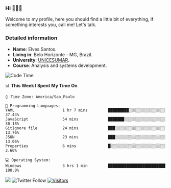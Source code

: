 


### Hi 🙋🏽‍♂️

Welcome to my profile, here you should find a little bit of everything, if something interests you, call me! Let's talk.

### Detailed information

* **Name**: Elves Santos.
* **Living in**: Belo Horizonte - MG, Brazil.
* **University**: [UNICESUMAR](https://venhaparaunicesumar.com.br/pos-graduacao).
* **Course**: Analysis and systems development.

<!--START_SECTION:waka-->
![Code Time](http://img.shields.io/badge/Code%20Time-28%20hrs%2044%20mins-blue)

📊 **This Week I Spent My Time On** 

```text
⌚︎ Time Zone: America/Sao_Paulo

💬 Programming Languages: 
YAML                     1 hr 7 mins         █████████░░░░░░░░░░░░░░░░   37.44% 
JavaScript               54 mins             ███████░░░░░░░░░░░░░░░░░░   30.18% 
GitIgnore file           24 mins             ███░░░░░░░░░░░░░░░░░░░░░░   13.76% 
JSON                     23 mins             ███░░░░░░░░░░░░░░░░░░░░░░   13.06% 
Properties               6 mins              █░░░░░░░░░░░░░░░░░░░░░░░░   3.66%

💻 Operating System: 
Windows                  3 hrs 1 min         █████████████████████████   100.0%

```


<!--END_SECTION:waka-->


<a href="https://www.linkedin.com/in/e1vescmd/"  target="_blank"><img src="https://img.shields.io/badge/-LinkedIn-%230077B5?style=for-the-badge&logo=linkedin&logoColor=white" target="_blank"></a>
![Twitter Follow](https://img.shields.io/twitter/follow/e1vescmd?color=00aced&label=Twitter&style=for-the-badge)
[![Visitors](https://api.visitorbadge.io/api/visitors?path=https%3A%2F%2Fgithub.com%2Fe1vescmd&labelColor=%23697689&countColor=%23d9e3f0)](https://visitorbadge.io/status?path=https%3A%2F%2Fgithub.com%2Fe1vescmd)
